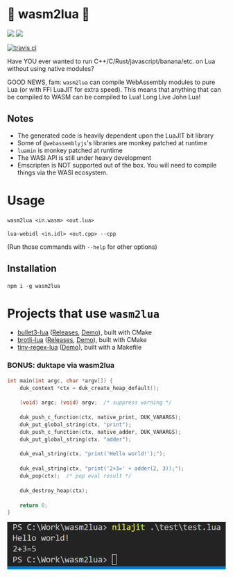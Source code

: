 # 🎉 wasm2lua 🎊

![](https://forthebadge.com/images/badges/powered-by-electricity.svg) ![](https://forthebadge.com/images/badges/made-with-crayons.svg)

[![travis ci](https://travis-ci.com/SwadicalRag/wasm2lua.svg?branch=master)](https://travis-ci.com/SwadicalRag/wasm2lua)

Have YOU ever wanted to run C++/C/Rust/javascript/banana/etc. on Lua without using native modules?

GOOD NEWS, fam: `wasm2lua` can compile WebAssembly modules to pure Lua (or with FFI LuaJIT for extra speed). This means that anything that can be compiled to WASM can be compiled to Lua! Long Live John Lua!

## Notes

 - The generated code is heavily dependent upon the LuaJIT bit library
 - Some of `@webassemblyjs`'s libraries are monkey patched at runtime
 - `luamin` is monkey patched at runtime
 - The WASI API is still under heavy development
 - Emscripten is NOT supported out of the box. You will need to compile things via the WASI ecosystem.

# Usage

`wasm2lua <in.wasm> <out.lua>`

`lua-webidl <in.idl> <out.cpp> --cpp`

(Run those commands with `--help` for other options)

## Installation

`npm i -g wasm2lua`

# Projects that use `wasm2lua`

 - [bullet3-lua](https://github.com/SwadicalRag/bullet3-lua) ([Releases](https://github.com/SwadicalRag/bullet3-lua/releases/), [Demo](https://github.com/SwadicalRag/bullet3-lua/blob/master/test.lua)), built with CMake
 - [brotli-lua](https://github.com/SwadicalRag/brotli-lua) ([Releases](https://github.com/SwadicalRag/brotli-lua/releases/), [Demo](https://github.com/SwadicalRag/brotli-lua/blob/master/test.lua)), built with CMake
 - [tiny-regex-lua](https://github.com/SwadicalRag/tiny-regex-lua) ([Demo](https://github.com/SwadicalRag/tiny-regex-lua/blob/master/test.lua)), built with a Makefile

### BONUS: duktape via wasm2lua

```c
int main(int argc, char *argv[]) {
	duk_context *ctx = duk_create_heap_default();

	(void) argc; (void) argv;  /* suppress warning */

	duk_push_c_function(ctx, native_print, DUK_VARARGS);
	duk_put_global_string(ctx, "print");
	duk_push_c_function(ctx, native_adder, DUK_VARARGS);
	duk_put_global_string(ctx, "adder");

	duk_eval_string(ctx, "print('Hello world!');");

	duk_eval_string(ctx, "print('2+3=' + adder(2, 3));");
	duk_pop(ctx);  /* pop eval result */

	duk_destroy_heap(ctx);

	return 0;
}

```

![duktape demo](resources/img/duktape.png)
